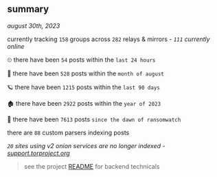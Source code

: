 
## summary
_august 30th, 2023_

currently tracking `158` groups across `282` relays & mirrors - _`111` currently online_

⏲ there have been `54` posts within the `last 24 hours`

🦈 there have been `528` posts within the `month of august`

🪐 there have been `1215` posts within the `last 90 days`

🏚 there have been `2922` posts within the `year of 2023`

🦕 there have been `7613` posts `since the dawn of ransomwatch`

there are `88` custom parsers indexing posts

_`20` sites using v2 onion services are no longer indexed - [support.torproject.org](https://support.torproject.org/onionservices/v2-deprecation/)_

> see the project [README](https://github.com/joshhighet/ransomwatch#ransomwatch--) for backend technicals

